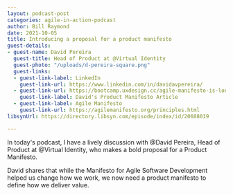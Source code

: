 ```yaml
---
layout: podcast-post
categories: agile-in-action-podcast
author: Bill Raymond
date: 2021-10-05
title: Introducing a proposal for a product manifesto
guest-details:
- guest-name: David Pereira
  guest-title: Head of Product at @Virtual Identity
  guest-photo: "/uploads/d-pereira-square.png"
  guest-links:
  - guest-link-label: LinkedIn
    guest-link-url: https://www.linkedin.com/in/davidavpereira/
  - guest-link-url: https://bootcamp.uxdesign.cc/agile-manifesto-is-long-gone-we-need-a-product-manifesto-aec90699ee4e
    guest-link-label: David's Product Manifesto Article
  - guest-link-label: Agile Manifesto
    guest-link-url: https://agilemanifesto.org/principles.html
libsynUrl: https://directory.libsyn.com/episode/index/id/20608019

---
```

In today's podcast, I have a lively discussion with @David Pereira, Head of Product at @Virtual Identity, who makes a bold proposal for a Product Manifesto.

David shares that while the Manifesto for Agile Software Development helped us change how we work, we now need a product manifesto to define how we deliver value.